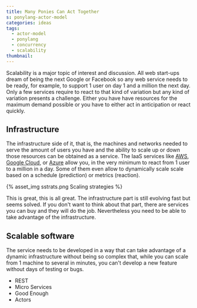 ```yaml
---
title: Many Ponies Can Act Together
s: ponylang-actor-model
categories: ideas
tags:
  - actor-model
  - ponylang
  - concurrency
  - scalability
thumbnail:
---
```


Scalability is a major topic of interest and discussion. All web start-ups dream 
of being the next Google or Facebook so any web service needs to be ready, for 
example, to support 1 user on day 1 and a million the next day. Only a few 
services require to react to that kind of variation but any kind of variation 
presents a challenge. Either you have have resources for the maximum demand 
possible or you have to either act in anticipation or react quickly. 

Infrastructure
--------------

The infrastructure side of it, that is, the machines and networks needed to 
serve the amount of users you have and the ability to scale up or down those 
resources can be obtained as a service. The IaaS services like [AWS], [Google 
Cloud], or [Azure] allow you, in the very minimum to react from 1 user to a 
million in a day. Some of them even allow to dynamically scale scale based on a 
schedule (prediction) or metrics (reaction).

{% asset_img sstrats.png Scaling strategies %}

This is great, this is all great. The infrastructure part is still evolving 
fast but seems solved. If you don't want to think about that part, there are 
services you can buy and they will do the job. Nevertheless you need to be able
to take advantage of the infrastructure.

Scalable software
-----------------

The service needs to be developed in a way that can take advantage of a dynamic
infrastructure without being so complex that, while you can scale from 1 machine
to several in minutes, you can't develop a new feature without days of testing 
or bugs.

- REST
- Micro Services
- Good Enough
- Actors

[AWS]: https://aws.amazon.com/ec2/
[Google Cloud]: https://cloud.google.com/
[Azure]: https://azure.microsoft.com/ 
